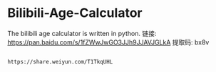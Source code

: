 # Bilibili-Age-Calculator
The bilibili age calculator is written in python.
链接: https://pan.baidu.com/s/1fZWwJwGO3JJh9JJAVJGLkA 提取码: bx8v

                                                                  https://share.weiyun.com/T1TkqUHL
